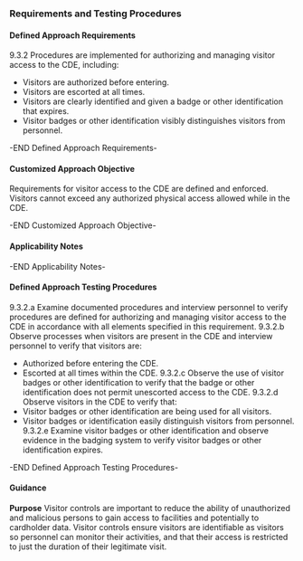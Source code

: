 ### Requirements and Testing Procedures

#### Defined Approach Requirements
9.3.2 Procedures are implemented for authorizing and managing visitor access to the CDE, including:
- Visitors are authorized before entering.
- Visitors are escorted at all times.
- Visitors are clearly identified and given a badge or other identification that expires.
- Visitor badges or other identification visibly distinguishes visitors from personnel.

-END Defined Approach Requirements- 
#### Customized Approach Objective
Requirements for visitor access to the CDE are defined and enforced. Visitors cannot exceed any authorized physical access allowed while in the CDE.

-END Customized Approach Objective- 
#### Applicability Notes



-END Applicability Notes- 
#### Defined Approach Testing Procedures
9.3.2.a Examine documented procedures and interview personnel to verify procedures are defined for authorizing and managing visitor access to the CDE in accordance with all elements specified in this requirement.
9.3.2.b Observe processes when visitors are present in the CDE and interview personnel to verify that visitors are:
- Authorized before entering the CDE.
- Escorted at all times within the CDE.
9.3.2.c Observe the use of visitor badges or other identification to verify that the badge or other identification does not permit unescorted access to the CDE.
9.3.2.d Observe visitors in the CDE to verify that:
- Visitor badges or other identification are being used for all visitors.
- Visitor badges or identification easily distinguish visitors from personnel.
9.3.2.e Examine visitor badges or other identification and observe evidence in the badging system to verify visitor badges or other identification expires.

-END Defined Approach Testing Procedures- 
#### Guidance
**Purpose**
Visitor controls are important to reduce the ability of unauthorized and malicious persons to gain access to facilities and potentially to cardholder data.
Visitor controls ensure visitors are identifiable as visitors so personnel can monitor their activities, and that their access is restricted to just the duration of their legitimate visit.